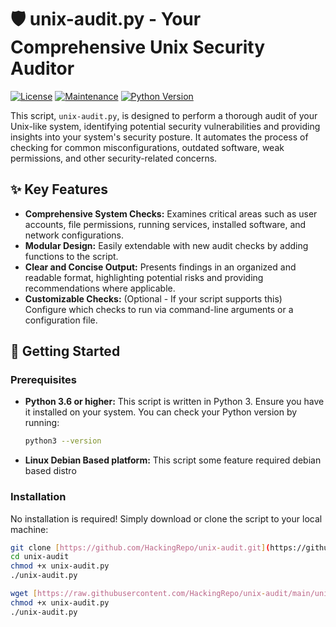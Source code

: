 # 🛡️ unix-audit.py - Your Comprehensive Unix Security Auditor

[![License](https://img.shields.io/badge/License-GPL-yellow.svg)](https://opensource.org/licenses/gpl-3-0)
[![Maintenance](https://img.shields.io/badge/Maintained%3F-yes-green.svg)](https://gitHub.com/HackingRepo/unix-audit)
[![Python Version](https://img.shields.io/badge/Python-3.6+-blue.svg)](https://www.python.org/downloads/)

This script, `unix-audit.py`, is designed to perform a thorough audit of your Unix-like system, identifying potential security vulnerabilities and providing insights into your system's security posture. It automates the process of checking for common misconfigurations, outdated software, weak permissions, and other security-related concerns.

## ✨ Key Features

* **Comprehensive System Checks:** Examines critical areas such as user accounts, file permissions, running services, installed software, and network configurations.
* **Modular Design:** Easily extendable with new audit checks by adding functions to the script.
* **Clear and Concise Output:** Presents findings in an organized and readable format, highlighting potential risks and providing recommendations where applicable.
* **Customizable Checks:** (Optional - If your script supports this) Configure which checks to run via command-line arguments or a configuration file.


## 🚀 Getting Started

### Prerequisites

* **Python 3.6 or higher:** This script is written in Python 3. Ensure you have it installed on your system. You can check your Python version by running:
    ```bash
    python3 --version
    ```
* **Linux Debian Based platform:** This script some feature required debian based distro

### Installation

No installation is required! Simply download or clone the script to your local machine:

```bash
git clone [https://github.com/HackingRepo/unix-audit.git](https://github.com/HackingRepo/unix-audit.git)
cd unix-audit
chmod +x unix-audit.py
./unix-audit.py
```
```bash
wget [https://raw.githubusercontent.com/HackingRepo/unix-audit/main/unix-audit.py](https://raw.githubusercontent.com/HackingRepo/unix-audit/main/unix-audit.py)
chmod +x unix-audit.py
./unix-audit.py
```
